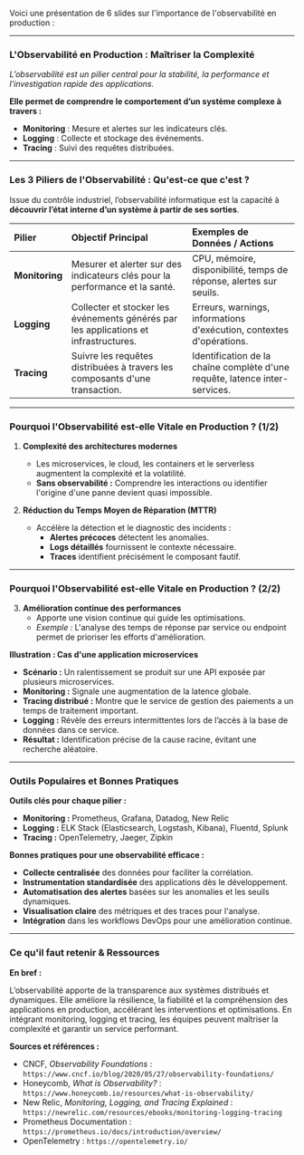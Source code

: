 Voici une présentation de 6 slides sur l'importance de l'observabilité en production :

---

### **L'Observabilité en Production : Maîtriser la Complexité**

*L’observabilité est un pilier central pour la stabilité, la performance et l'investigation rapide des applications.*

**Elle permet de comprendre le comportement d’un système complexe à travers :**

*   **Monitoring** : Mesure et alertes sur les indicateurs clés.
*   **Logging** : Collecte et stockage des événements.
*   **Tracing** : Suivi des requêtes distribuées.

---

### **Les 3 Piliers de l'Observabilité : Qu'est-ce que c'est ?**

Issue du contrôle industriel, l’observabilité informatique est la capacité à **découvrir l’état interne d’un système à partir de ses sorties**.

| Pilier        | Objectif Principal                                                                | Exemples de Données / Actions                                                    |
| :------------ | :-------------------------------------------------------------------------------- | :------------------------------------------------------------------------------- |
| **Monitoring** | Mesurer et alerter sur des indicateurs clés pour la performance et la santé.    | CPU, mémoire, disponibilité, temps de réponse, alertes sur seuils.             |
| **Logging**   | Collecter et stocker les événements générés par les applications et infrastructures. | Erreurs, warnings, informations d'exécution, contextes d'opérations.         |
| **Tracing**   | Suivre les requêtes distribuées à travers les composants d'une transaction.       | Identification de la chaîne complète d'une requête, latence inter-services.  |

---

### **Pourquoi l'Observabilité est-elle Vitale en Production ? (1/2)**

1.  **Complexité des architectures modernes**
    *   Les microservices, le cloud, les containers et le serverless augmentent la complexité et la volatilité.
    *   **Sans observabilité :** Comprendre les interactions ou identifier l'origine d'une panne devient quasi impossible.

2.  **Réduction du Temps Moyen de Réparation (MTTR)**
    *   Accélère la détection et le diagnostic des incidents :
        *   **Alertes précoces** détectent les anomalies.
        *   **Logs détaillés** fournissent le contexte nécessaire.
        *   **Traces** identifient précisément le composant fautif.

---

### **Pourquoi l'Observabilité est-elle Vitale en Production ? (2/2)**

3.  **Amélioration continue des performances**
    *   Apporte une vision continue qui guide les optimisations.
    *   *Exemple :* L'analyse des temps de réponse par service ou endpoint permet de prioriser les efforts d'amélioration.

**Illustration : Cas d'une application microservices**

*   **Scénario :** Un ralentissement se produit sur une API exposée par plusieurs microservices.
*   **Monitoring :** Signale une augmentation de la latence globale.
*   **Tracing distribué :** Montre que le service de gestion des paiements a un temps de traitement important.
*   **Logging :** Révèle des erreurs intermittentes lors de l’accès à la base de données dans ce service.
*   **Résultat :** Identification précise de la cause racine, évitant une recherche aléatoire.

---

### **Outils Populaires et Bonnes Pratiques**

**Outils clés pour chaque pilier :**

*   **Monitoring :** Prometheus, Grafana, Datadog, New Relic
*   **Logging :** ELK Stack (Elasticsearch, Logstash, Kibana), Fluentd, Splunk
*   **Tracing :** OpenTelemetry, Jaeger, Zipkin

**Bonnes pratiques pour une observabilité efficace :**

*   **Collecte centralisée** des données pour faciliter la corrélation.
*   **Instrumentation standardisée** des applications dès le développement.
*   **Automatisation des alertes** basées sur les anomalies et les seuils dynamiques.
*   **Visualisation claire** des métriques et des traces pour l'analyse.
*   **Intégration** dans les workflows DevOps pour une amélioration continue.

---

### **Ce qu'il faut retenir & Ressources**

**En bref :**

L’observabilité apporte de la transparence aux systèmes distribués et dynamiques. Elle améliore la résilience, la fiabilité et la compréhension des applications en production, accélérant les interventions et optimisations. En intégrant monitoring, logging et tracing, les équipes peuvent maîtriser la complexité et garantir un service performant.

**Sources et références :**

*   CNCF, *Observability Foundations* : `https://www.cncf.io/blog/2020/05/27/observability-foundations/`
*   Honeycomb, *What is Observability?* : `https://www.honeycomb.io/resources/what-is-observability/`
*   New Relic, *Monitoring, Logging, and Tracing Explained* : `https://newrelic.com/resources/ebooks/monitoring-logging-tracing`
*   Prometheus Documentation : `https://prometheus.io/docs/introduction/overview/`
*   OpenTelemetry : `https://opentelemetry.io/`